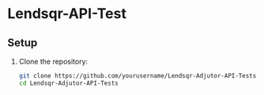 # Lendsqr-API-Test

## Setup

1. Clone the repository:
   ```sh
   git clone https://github.com/yourusername/Lendsqr-Adjutor-API-Tests.git
   cd Lendsqr-Adjutor-API-Tests
